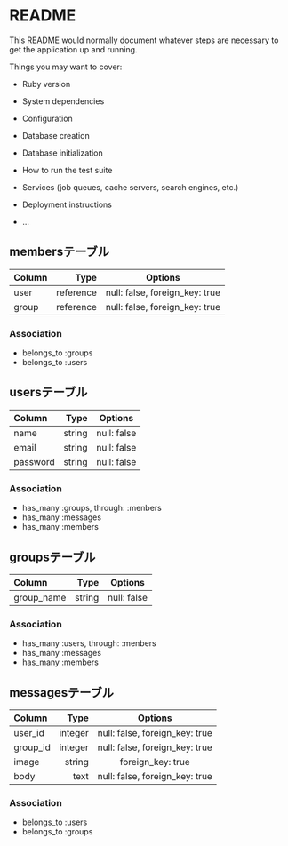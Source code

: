 # README

This README would normally document whatever steps are necessary to get the
application up and running.

Things you may want to cover:

* Ruby version

* System dependencies

* Configuration

* Database creation

* Database initialization

* How to run the test suite

* Services (job queues, cache servers, search engines, etc.)

* Deployment instructions

* ...

## membersテーブル

| Column     | Type        | Options                        |
|:-----------|------------:|:------------------------------:|
| user       | reference   | null: false, foreign_key: true |
| group      | reference   | null: false, foreign_key: true |

### Association
- belongs_to :groups
- belongs_to :users

## usersテーブル

| Column     | Type        | Options                        |
|:-----------|------------:|:------------------------------:|
| name       | string      | null: false                    |
| email      | string      | null: false                    |
| password   | string      | null: false                    |

### Association
- has_many   :groups, through: :menbers
- has_many   :messages
- has_many   :members

## groupsテーブル

| Column     | Type        | Options                        |
|:-----------|------------:|:------------------------------:|
| group_name | string      | null: false                    |

### Association
- has_many   :users, through: :menbers
- has_many   :messages
- has_many   :members

## messagesテーブル

| Column     | Type        | Options                        |
|:-----------|------------:|:------------------------------:|
| user_id    | integer     | null: false, foreign_key: true |
| group_id   | integer     | null: false, foreign_key: true |
| image      | string      | foreign_key: true              |
| body       | text        | null: false, foreign_key: true |

### Association
- belongs_to :users
- belongs_to :groups
